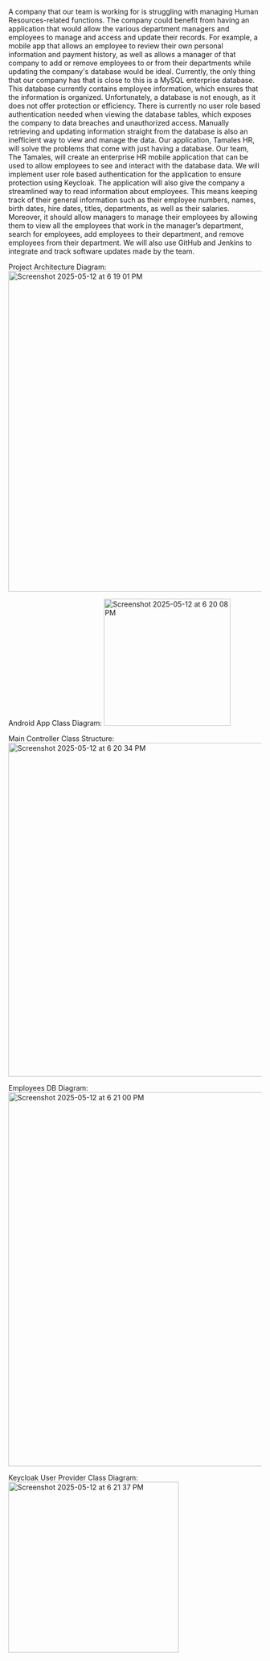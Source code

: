 A company that our team is working for is struggling with managing Human Resources-related functions. The company could benefit from having an application that would allow the various department managers and employees to manage and access and update their records. For example, a mobile app that allows an employee to review their own personal information and payment history, as well as allows a manager of that company to add or remove employees to or from their departments while updating the company's database would be ideal. Currently, the only thing that our company has that is close to this is a MySQL enterprise database. This database currently contains employee information, which ensures that the information is organized.
Unfortunately, a database is not enough, as it does not offer protection or efficiency. There is currently no user role based authentication needed when viewing the database tables, which exposes the company to data breaches and unauthorized access. Manually retrieving and updating information straight from the database is also an inefficient way to view and manage the data.
Our application, Tamales HR, will solve the problems that come with just having a database. Our team, The Tamales, will create an enterprise HR mobile application that can be used to allow employees to see and interact with the database data. We will implement user role based authentication for the application to ensure protection using Keycloak. The application will also give the company a streamlined way to read information about employees. This means keeping track of their general information such as their employee numbers, names, birth dates, hire dates, titles, departments, as well as their salaries. Moreover, it should allow managers to manage their employees by allowing them to view all the employees that work in the manager’s department, search for employees, add employees to their department, and remove employees from their department. We will also use GitHub and Jenkins to integrate and track software updates made by the team.

Project Architecture Diagram:
<img width="637" alt="Screenshot 2025-05-12 at 6 19 01 PM" src="https://github.com/user-attachments/assets/27174b5e-f95b-4543-a100-aa93bc3b06b2" />

Android App Class Diagram:
<img width="252" alt="Screenshot 2025-05-12 at 6 20 08 PM" src="https://github.com/user-attachments/assets/8448e85c-ad4f-4b11-8559-34edf992c152" />

Main Controller Class Structure:
<img width="663" alt="Screenshot 2025-05-12 at 6 20 34 PM" src="https://github.com/user-attachments/assets/0e168b5a-9da6-4cca-9b14-da7689d056b8" />

Employees DB Diagram:
<img width="743" alt="Screenshot 2025-05-12 at 6 21 00 PM" src="https://github.com/user-attachments/assets/e4a25b7a-9f66-4443-8c0d-e43867ec8ae5" />

Keycloak User Provider Class Diagram:
<img width="339" alt="Screenshot 2025-05-12 at 6 21 37 PM" src="https://github.com/user-attachments/assets/6b6c6288-3e85-4be3-8c9d-8afb1453ce14" />
